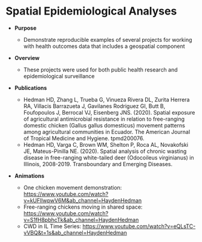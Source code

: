 # Spatial Epidemiological Analyses

* **Purpose** 
  - Demonstrate reproducible examples of several projects for working with health outcomes data that includes a geospatial component 
 
* **Overview** 
  - These projects were used for both public health research and epidemiological surveillance

* **Publications**
  - Hedman HD, Zhang L, Trueba G, Vinueza Rivera DL, Zurita Herrera RA, Villacis Barrazueta J, Gavilanes Rodriguez GI, Butt B, Foufopoulos J, Berrocal VJ, Eisenberg JNS. (2020). Spatial exposure of agricultural antimicrobial resistance in relation to free-ranging domestic chicken (Gallus gallus domesticus) movement patterns among agricultural communities in Ecuador. The American Journal of Tropical Medicine and Hygiene. tpmd200076.
  - Hedman HD, Varga C, Brown WM, Shelton P, Roca AL, Novakofski JE, Mateus-Pinilla NE. (2020). Spatial analysis of chronic wasting disease in free-ranging white-tailed deer (Odocoileus virginianus) in Illinois, 2008-2019. Transboundary and Emerging Diseases.


* **Animations** 
  - One chicken movement demonstration: https://www.youtube.com/watch?v=kUFlIwpwV6M&ab_channel=HaydenHedman
  - Free-ranging chickens moving in shared space: https://www.youtube.com/watch?v=S1fH8pbhcTk&ab_channel=HaydenHedman
  - CWD in IL Time Series: https://www.youtube.com/watch?v=eQLsTC-vVBQ&t=1s&ab_channel=HaydenHedman

